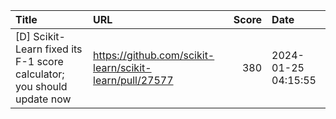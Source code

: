 | Title                                                                  | URL                                                     |   Score | Date                |
|:-----------------------------------------------------------------------|:--------------------------------------------------------|--------:|:--------------------|
| [D] Scikit-Learn fixed its F-1 score calculator; you should update now | https://github.com/scikit-learn/scikit-learn/pull/27577 |     380 | 2024-01-25 04:15:55 |